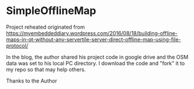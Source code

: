 # SimpleOfflineMap
Project reheated originated from https://myembeddeddiary.wordpress.com/2016/08/18/building-offline-maps-in-qt-without-any-servertile-server-direct-offline-map-using-file-protocol/

In the blog, the author shared his project code in google drive and the OSM data was set to his local PC directory. I download the code and "fork" it to my repo so that may help others.

Thanks to the Author
